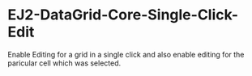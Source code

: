 # EJ2-DataGrid-Core-Single-Click-Edit
Enable Editing for a grid in a single click and also enable editing for the paricular cell which was selected.
